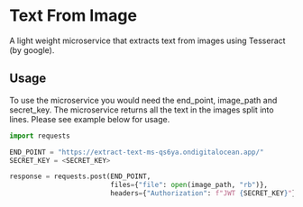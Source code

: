 # Text From Image

A light weight microservice that extracts text from images using Tesseract (by google).

## Usage
To use the microservice you would need the end_point, image_path and secret_key. The microservice returns all the text in the images split into lines. Please see example below for usage.

``` python
import requests

END_POINT = "https://extract-text-ms-qs6ya.ondigitalocean.app/"
SECRET_KEY = <SECRET_KEY>

response = requests.post(END_POINT, 
                         files={"file": open(image_path, "rb")}, 
                         headers={"Authorization": f"JWT {SECRET_KEY}"})
```
